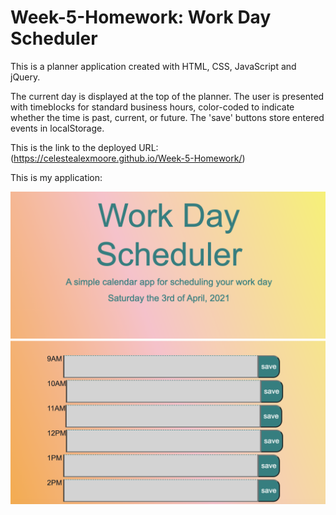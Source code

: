 # Week-5-Homework: Work Day Scheduler

This is a planner application created with HTML, CSS, JavaScript and jQuery.

The current day is displayed at the top of the planner. The user is presented with timeblocks for standard business hours, color-coded to indicate whether the time is past, current, or future.
The 'save' buttons store entered events in localStorage.

This is the link to the deployed URL: (https://celestealexmoore.github.io/Week-5-Homework/)

This is my application:

![Photo 1](./Assets/week-5-screenshot.png)
